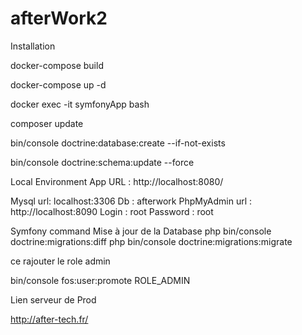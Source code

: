 # afterWork2

Installation

docker-compose build

docker-compose up -d

docker exec -it symfonyApp bash 

composer update

bin/console doctrine:database:create --if-not-exists

bin/console doctrine:schema:update --force

Local Environment
App URL : http://localhost:8080/

Mysql url: localhost:3306 
Db : afterwork 
PhpMyAdmin url : 
http://localhost:8090 
Login : root Password : root


Symfony command
Mise à jour de la Database
php bin/console doctrine:migrations:diff
php bin/console doctrine:migrations:migrate


ce rajouter le role admin

bin/console fos:user:promote <votrenomutilisateur> ROLE_ADMIN



Lien serveur de Prod

http://after-tech.fr/



